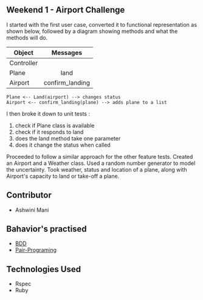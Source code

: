 ## Weekend 1 - Airport Challenge

I started with the first user case, converted it to functional representation as shown below, followed by a diagram showing methods and what the methods will do.

| Object        | Messages                  |
| ------------- |:-------------------------:|
| Controller    |                           |
| Plane         | land                      |
| Airport       | confirm_landing           |                                         

```
Plane <-- Land(airport) --> changes status
Airport <-- confirm_landing(plane) --> adds plane to a list
```
I then broke it down to unit tests :
1. check if Plane class is available
2. check if it responds to land
3. does the land method take one parameter
4. does it change the status when called

Proceeded to follow a similar approach for the other feature tests. Created an Airport and a Weather class. Used a random number generator to model the uncertainty. Took weather, status and location of a plane, along with Airport's capacity to land or take-off a plane.    

## Contributor
- Ashwini Mani

## Bahavior's practised
- [BDD](https://github.com/makersacademy/course/blob/master/pills/bdd_cycle.md)
- [Pair-Programing](https://github.com/makersacademy/course/blob/master/pills/pairing.md)

## Technologies Used
- Rspec
- Ruby
